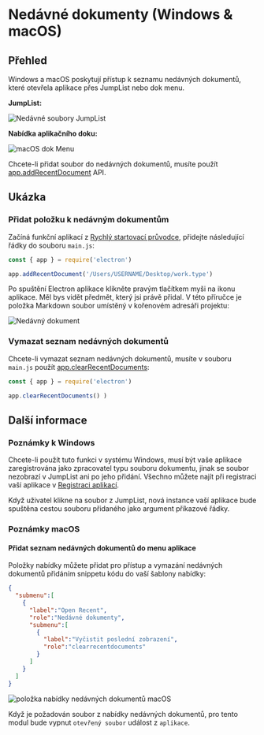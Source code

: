 # Nedávné dokumenty (Windows & macOS)

## Přehled

Windows a macOS poskytují přístup k seznamu nedávných dokumentů, které otevřela aplikace přes JumpList nebo dok menu.

__JumpList:__

![Nedávné soubory JumpList](https://cloud.githubusercontent.com/assets/2289/23446924/11a27b98-fdfc-11e6-8485-cc3b1e86b80a.png)

__Nabídka aplikačního doku:__

![macOS dok Menu](https://cloud.githubusercontent.com/assets/639601/5069610/2aa80758-6e97-11e4-8cfb-c1a414a10774.png)

Chcete-li přidat soubor do nedávných dokumentů, musíte použít [app.addRecentDocument](../api/app.md#appaddrecentdocumentpath-macos-windows) API.

## Ukázka

### Přidat položku k nedávným dokumentům

Začíná funkční aplikací z [Rychlý startovací průvodce](quick-start.md), přidejte následující řádky do souboru `main.js`:

```javascript fiddle='docs/fiddles/features/recent-documents'
const { app } = require('electron')

app.addRecentDocument('/Users/USERNAME/Desktop/work.type')
```

Po spuštění Electron aplikace klikněte pravým tlačítkem myši na ikonu aplikace. Měl bys vidět předmět, který jsi právě přidal. V této příručce je položka Markdown soubor umístěný v kořenovém adresáři projektu:

![Nedávný dokument](../images/recent-documents.png)

### Vymazat seznam nedávných dokumentů

Chcete-li vymazat seznam nedávných dokumentů, musíte v souboru `main.js` použít [app.clearRecentDocuments](../api/app.md#appclearrecentdocuments-macos-windows):

```javascript
const { app } = require('electron')

app.clearRecentDocuments() )
```

## Další informace

### Poznámky k Windows

Chcete-li použít tuto funkci v systému Windows, musí být vaše aplikace zaregistrována jako zpracovatel typu souboru dokumentu, jinak se soubor nezobrazí v JumpList ani po jeho přidání. Všechno můžete najít při registraci vaší aplikace v [Registraci aplikací](https://msdn.microsoft.com/en-us/library/cc144104(VS.85).aspx).

Když uživatel klikne na soubor z JumpList, nová instance vaší aplikace bude spuštěna cestou souboru přidaného jako argument příkazové řádky.

### Poznámky macOS

#### Přidat seznam nedávných dokumentů do menu aplikace

Položky nabídky můžete přidat pro přístup a vymazání nedávných dokumentů přidáním snippetu kódu do vaší šablony nabídky:

```json
{
  "submenu":[
    {
      "label":"Open Recent",
      "role":"Nedávné dokumenty",
      "submenu":[
        {
          "label":"Vyčistit poslední zobrazení",
          "role":"clearrecentdocuments"
        }
      ]
    }
  ]
}
```

![položka nabídky nedávných dokumentů macOS](https://user-images.githubusercontent.com/3168941/33003655-ea601c3a-cd70-11e7-97fa-7c062149cfb1.png)

Když je požadován soubor z nabídky nedávných dokumentů, pro tento modul bude vypnut `otevřený soubor` událost z `aplikace`.
